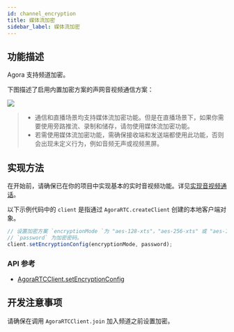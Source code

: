 ```yaml
---
id: channel_encryption
title: 媒体流加密
sidebar_label: 媒体流加密
---
```


## 功能描述

Agora 支持频道加密。

下图描述了启用内置加密方案的声网音视频通信方案：

![](assets-cn/agora-encryption.png)

> - 通信和直播场景均支持媒体流加密功能。但是在直播场景下，如果你需要使用旁路推流、录制和储存，请勿使用媒体流加密功能。
> - 若需使用媒体流加密功能，需确保接收端和发送端都使用此功能，否则会出现未定义行为，例如音频无声或视频黑屏。

## 实现方法

在开始前，请确保已在你的项目中实现基本的实时音视频功能。详见[实现音视频通话](basic_call.md)。

以下示例代码中的 `client` 是指通过 `AgoraRTC.createClient` 创建的本地客户端对象。

```js
// 设置加密方案 `encryptionMode `为 "aes-128-xts"，"aes-256-xts" 或 "aes-128-ecb"。
// `password` 为加密密码。
client.setEncryptionConfig(encryptionMode, password);
```

### API 参考
- [AgoraRTCClient.setEncryptionConfig](/api/cn/interfaces/iagorartcclient.html#setencryptionconfig)

## 开发注意事项
请确保在调用 `AgoraRTCClient.join` 加入频道之前设置加密。
